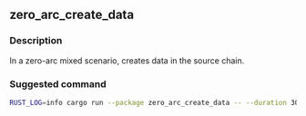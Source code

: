 ## zero_arc_create_data

### Description

In a zero-arc mixed scenario, creates data in the source chain.

### Suggested command

```bash
RUST_LOG=info cargo run --package zero_arc_create_data -- --duration 300
```
